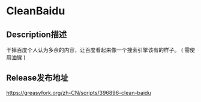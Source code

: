 # CleanBaidu

## Description描述
干掉百度个人认为多余的内容，让百度看起来像一个搜索引擎该有的样子。
(
需使用[油猴](https://www.tampermonkey.net//)
)

## Release发布地址
https://greasyfork.org/zh-CN/scripts/396896-clean-baidu